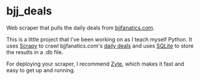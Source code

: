 # bjj_deals
Web scraper that pulls the daily deals from <a href="https://bjjfanatics.com/">bjjfanatics.com</a>. 

This is a little project that I've been working on as I teach myself Python. It uses <a href="https://scrapy.org/">Scrapy</a> to crawl bjjfanatics.com's <a href="https://bjjfanatics.com/collections/daily-deals">daily deals</a> 
and uses <a href="https://sqlite.org/index.html">SQLite</a> to store the results in a .db file.

For deploying your scraper, I recommend <a href="https://www.zyte.com/">Zyte</a>, which makes it fast and easy to get up and running.
